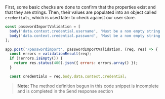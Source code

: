 First, some basic checks are done to confirm that the properties exist and that they are strings. Then, their values are populated into an object called `credentials`, which is used later to check against our user store.

```javascript
const passwordImportValidation = [
  body('data.context.credential.username', 'Must be a non empty string').exists().bail().isString().bail().notEmpty(),
  body('data.context.credential.password', 'Must be a non empty string').exists().bail().isString().bail().notEmpty(),
];

app.post('/passwordimport', passwordImportValidation, (req, res) => {
  const errors = validationResult(req);
  if (!errors.isEmpty()) {
    return res.status(400).json({ errors: errors.array() });
  }

  const credentials = req.body.data.context.credential;
```

>**Note:** The method definition begun in this code snippet is incomplete and is completed in the <GuideLink link="../send-response/">Send response</GuideLink> section